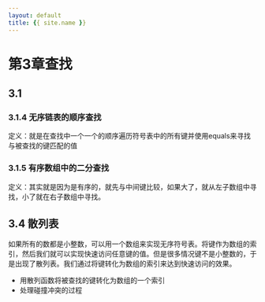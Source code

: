```yaml
---
layout: default
title: {{ site.name }}
---
```

# 第3章查找
## 3.1
### 3.1.4 无序链表的顺序查找
定义：就是在查找中一个一个的顺序遍历符号表中的所有键并使用equals来寻找与被查找的键匹配的值

### 3.1.5 有序数组中的二分查找
定义：其实就是因为是有序的，就先与中间键比较，如果大了，就从左子数组中寻找，小了就在右子数组中寻找。

## 3.4 散列表
如果所有的数都是小整数，可以用一个数组来实现无序符号表。将键作为数组的索引，然后我们就可以实现快速访问任意键的值。但是很多情况键不是小整数的，于是出现了散列表。我们通过将键转化为数组的索引来达到快速访问的效果。

 - 用散列函数将被查找的键转化为数组的一个索引
 - 处理碰撞冲突的过程

##
